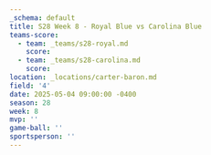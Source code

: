 ```yaml
---
_schema: default
title: S28 Week 8 - Royal Blue vs Carolina Blue
teams-score:
  - team: _teams/s28-royal.md
    score:
  - team: _teams/s28-carolina.md
    score:
location: _locations/carter-baron.md
field: '4'
date: 2025-05-04 09:00:00 -0400
season: 28
week: 8
mvp: ''
game-ball: ''
sportsperson: ''
---
```


